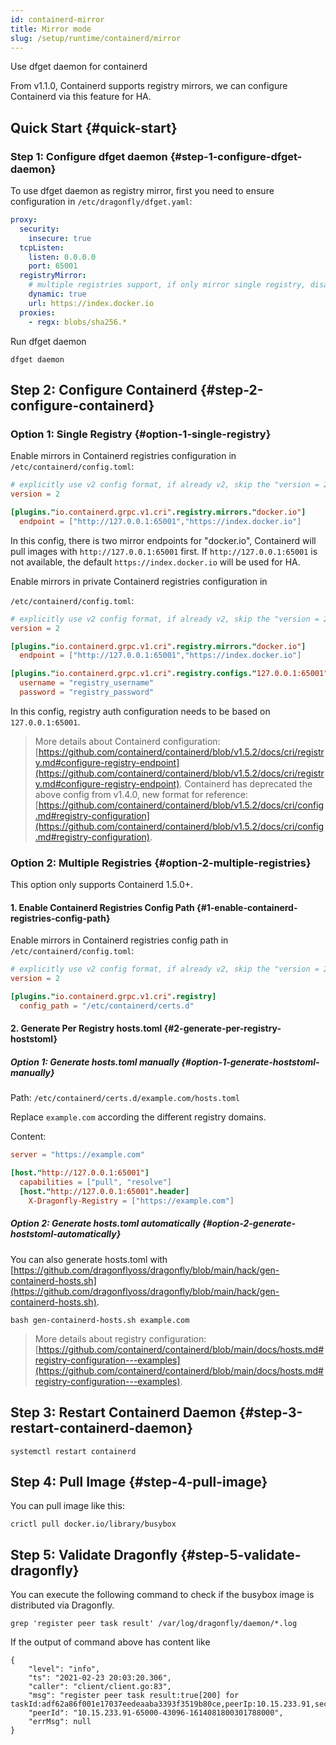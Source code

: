 ```yaml
---
id: containerd-mirror
title: Mirror mode
slug: /setup/runtime/containerd/mirror
---
```


Use dfget daemon for containerd

From v1.1.0, Containerd supports registry mirrors,
we can configure Containerd via this feature for HA.

## Quick Start {#quick-start}

### Step 1: Configure dfget daemon {#step-1-configure-dfget-daemon}

To use dfget daemon as registry mirror,
first you need to ensure configuration in `/etc/dragonfly/dfget.yaml`:

```yaml
proxy:
  security:
    insecure: true
  tcpListen:
    listen: 0.0.0.0
    port: 65001
  registryMirror:
    # multiple registries support, if only mirror single registry, disable this
    dynamic: true
    url: https://index.docker.io
  proxies:
    - regx: blobs/sha256.*
```

Run dfget daemon

```shell
dfget daemon
```

## Step 2: Configure Containerd {#step-2-configure-containerd}

### Option 1: Single Registry {#option-1-single-registry}

Enable mirrors in Containerd registries configuration in
`/etc/containerd/config.toml`:

```toml
# explicitly use v2 config format, if already v2, skip the "version = 2"
version = 2

[plugins."io.containerd.grpc.v1.cri".registry.mirrors."docker.io"]
  endpoint = ["http://127.0.0.1:65001","https://index.docker.io"]
```

In this config, there is two mirror endpoints for "docker.io",
Containerd will pull images with `http://127.0.0.1:65001` first.
If `http://127.0.0.1:65001` is not available,
the default `https://index.docker.io` will be used for HA.

Enable mirrors in private Containerd registries configuration in

`/etc/containerd/config.toml`:

```toml
# explicitly use v2 config format, if already v2, skip the "version = 2"
version = 2

[plugins."io.containerd.grpc.v1.cri".registry.mirrors."docker.io"]
  endpoint = ["http://127.0.0.1:65001","https://index.docker.io"]

[plugins."io.containerd.grpc.v1.cri".registry.configs."127.0.0.1:65001".auth]
  username = "registry_username"
  password = "registry_password"
```

In this config, registry auth configuration needs to be based on `127.0.0.1:65001`.

> More details about Containerd configuration: [https://github.com/containerd/containerd/blob/v1.5.2/docs/cri/registry.md#configure-registry-endpoint](https://github.com/containerd/containerd/blob/v1.5.2/docs/cri/registry.md#configure-registry-endpoint).
> Containerd has deprecated the above config from v1.4.0,
> new format for reference: [https://github.com/containerd/containerd/blob/v1.5.2/docs/cri/config.md#registry-configuration](https://github.com/containerd/containerd/blob/v1.5.2/docs/cri/config.md#registry-configuration).

### Option 2: Multiple Registries {#option-2-multiple-registries}

This option only supports Containerd 1.5.0+.

#### 1. Enable Containerd Registries Config Path {#1-enable-containerd-registries-config-path}

Enable mirrors in Containerd registries config path in
`/etc/containerd/config.toml`:

```toml
# explicitly use v2 config format, if already v2, skip the "version = 2"
version = 2

[plugins."io.containerd.grpc.v1.cri".registry]
  config_path = "/etc/containerd/certs.d"
```

#### 2. Generate Per Registry hosts.toml {#2-generate-per-registry-hoststoml}

##### Option 1: Generate hosts.toml manually {#option-1-generate-hoststoml-manually}

Path: `/etc/containerd/certs.d/example.com/hosts.toml`

Replace `example.com` according the different registry domains.

Content:

```toml
server = "https://example.com"

[host."http://127.0.0.1:65001"]
  capabilities = ["pull", "resolve"]
  [host."http://127.0.0.1:65001".header]
    X-Dragonfly-Registry = ["https://example.com"]
```

##### Option 2: Generate hosts.toml automatically {#option-2-generate-hoststoml-automatically}

You can also generate hosts.toml with [https://github.com/dragonflyoss/dragonfly/blob/main/hack/gen-containerd-hosts.sh](https://github.com/dragonflyoss/dragonfly/blob/main/hack/gen-containerd-hosts.sh).

```shell
bash gen-containerd-hosts.sh example.com
```

> More details about registry configuration: [https://github.com/containerd/containerd/blob/main/docs/hosts.md#registry-configuration---examples](https://github.com/containerd/containerd/blob/main/docs/hosts.md#registry-configuration---examples).

## Step 3: Restart Containerd Daemon {#step-3-restart-containerd-daemon}

```shell
systemctl restart containerd
```

## Step 4: Pull Image {#step-4-pull-image}

You can pull image like this:

```shell
crictl pull docker.io/library/busybox
```

## Step 5: Validate Dragonfly {#step-5-validate-dragonfly}

You can execute the following command to check
if the busybox image is distributed via Dragonfly.

```shell
grep 'register peer task result' /var/log/dragonfly/daemon/*.log
```

If the output of command above has content like

```shell
{
    "level": "info",
    "ts": "2021-02-23 20:03:20.306",
    "caller": "client/client.go:83",
    "msg": "register peer task result:true[200] for taskId:adf62a86f001e17037eedeaaba3393f3519b80ce,peerIp:10.15.233.91,securityDomain:,idc:,scheduler:127.0.0.1:8002",
    "peerId": "10.15.233.91-65000-43096-1614081800301788000",
    "errMsg": null
}
```
